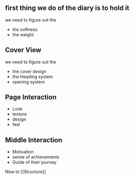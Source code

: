 

## first thing we do of the diary is to hold it 
we need to figure out the
* the softness
* the weight
## Cover View 
we need to figure out the
  * the cover design
  * the Heading system
  * opening system 
## Page Interaction
  * Look
  * texture
  * design
  * feel
## Middle Interaction 
* Motivation 
* sense of achievements 
* Guide of their journey 

Now to [[Structure]]